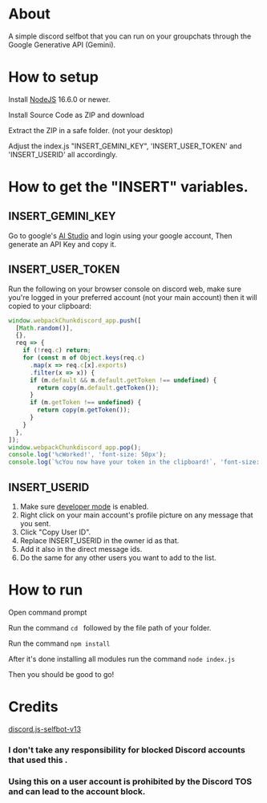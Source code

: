 # About
A simple discord selfbot that you can run on your groupchats through the Google Generative API (Gemini).

# How to setup
Install [NodeJS](https://nodejs.org/en) 16.6.0 or newer.

Install Source Code as ZIP and download

Extract the ZIP in a safe folder. (not your desktop)

Adjust the index.js "INSERT_GEMINI_KEY", 'INSERT_USER_TOKEN' and 'INSERT_USERID' all accordingly.

# How to get the "INSERT" variables.
## INSERT_GEMINI_KEY
Go to google's [AI Studio](https://aistudio.google.com/app/apikey) and login using your google account, Then generate an API Key and copy it.

## INSERT_USER_TOKEN
Run the following on your browser console on discord web, make sure you're logged in your preferred account (not your main account) then it will copied to your clipboard:

```js
window.webpackChunkdiscord_app.push([
  [Math.random()],
  {},
  req => {
    if (!req.c) return;
    for (const m of Object.keys(req.c)
      .map(x => req.c[x].exports)
      .filter(x => x)) {
      if (m.default && m.default.getToken !== undefined) {
        return copy(m.default.getToken());
      }
      if (m.getToken !== undefined) {
        return copy(m.getToken());
      }
    }
  },
]);
window.webpackChunkdiscord_app.pop();
console.log('%cWorked!', 'font-size: 50px');
console.log(`%cYou now have your token in the clipboard!`, 'font-size: 16px');
```

## INSERT_USERID
1. Make sure [developer mode](https://discord.com/developers/docs/activities/building-an-activity#step-0-enable-developer-mode) is enabled.
2. Right click on your main account's profile picture on any message that you sent.
3. Click "Copy User ID".
4. Replace INSERT_USERID in the owner id as that.
5. Add it also in the direct message ids.
6. Do the same for any other users you want to add to the list.

# How to run
Open command prompt

Run the command `cd ` followed by the file path of your folder.

Run the command `npm install`

After it's done installing all modules run the command `node index.js`

Then you should be good to go!

# Credits
[discord.js-selfbot-v13](https://github.com/aiko-chan-ai/discord.js-selfbot-v13)

### I don't take any responsibility for blocked Discord accounts that used this .
### Using this on a user account is prohibited by the Discord TOS and can lead to the account block.
